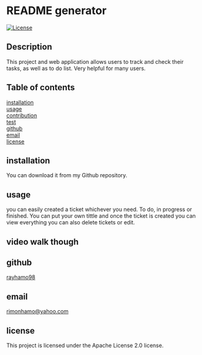 # README generator

[![License](https://img.shields.io/badge/License-Apache_2.0-blue.svg)](<(https://opensource.org/licenses/Apache-2.0)>)

## Description

This project and web application allows users to track and check their tasks, as well as to do list. Very helpful for many users.

## Table of contents

[installation](#installation)  
[usage](#usage)  
[contribution](#contribution)  
[test](#test)  
[github](#github)  
[email](#email)  
[license](#license)

## installation

You can download it from my Github repository.

## usage

you can easily created a ticket whichever you need. To do, in progress or finished. You can put your own tittle and once the ticket is created you can view everything you can also delete tickets or edit. 

## video walk though


## github

[rayhamo98](https://github.com/rayhamo98)

## email

rimonhamo@yahoo.com

## license

This project is licensed under the Apache License 2.0 license.

